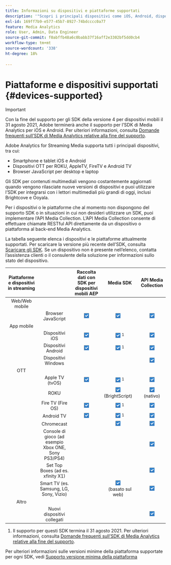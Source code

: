```yaml
---
title: Informazioni su dispositivi e piattaforme supportati
description: '"Scopri i principali dispositivi come iOS, Android, dispositivi OTT e browser JavaScript supportati da Adobe Analytics for Streaming Media."'
exl-id: 169ff7b9-e577-45b7-8927-74bdcccc0a77
feature: Media Analytics
role: User, Admin, Data Engineer
source-git-commit: f0abffb48a6c0babb37f16aff2e3302bf5dd0cb4
workflow-type: tm+mt
source-wordcount: '338'
ht-degree: 18%

---
```


# Piattaforme e dispositivi supportati {#devices-supported}

>[!IMPORTANT]
>
>Con la fine del supporto per gli SDK della versione 4 per dispositivi mobili il 31 agosto 2021, Adobe terminerà anche il supporto per l’SDK di Media Analytics per iOS e Android.  Per ulteriori informazioni, consulta [Domande frequenti sull’SDK di Media Analytics relative alla fine del supporto](/help/sdk-implement/end-of-support-faqs.md).

Adobe Analytics for Streaming Media supporta tutti i principali dispositivi, tra cui:

* Smartphone e tablet iOS e Android
* Dispositivi OTT per ROKU, AppleTV, FireTV e Android TV
* Browser JavaScript per desktop e laptop

Gli SDK per contenuti multimediali vengono costantemente aggiornati quando vengono rilasciate nuove versioni di dispositivi e puoi utilizzare l’SDK per integrarsi con i lettori multimediali più grandi di oggi, inclusi Brightcove e Ooyala.

Per i dispositivi o le piattaforme che al momento non dispongono del supporto SDK o in situazioni in cui non desideri utilizzare un SDK, puoi implementare l’API Media Collection. L’API Media Collection consente di effettuare chiamate RESTful API direttamente da un dispositivo o piattaforma al back-end Media Analytics.

La tabella seguente elenca i dispositivi e le piattaforme attualmente supportati. Per scaricare la versione più recente dell’SDK, consulta [Scaricare gli SDK](https://experienceleague.adobe.com/docs/media-analytics/using/sdk-implement/download-sdks.html). Se un dispositivo non è presente nell’elenco, contatta l’assistenza clienti o il consulente della soluzione per informazioni sullo stato del dispositivo.

| Piattaforme e dispositivi in streaming |  | Raccolta dati con SDK per dispositivi mobili AEP | Media SDK | API Media Collection |
|:---------------------------:|:-----------------------------------------------:|:----------------------------:|:-------------------:|:--------------------:|
| Web/Web mobile |  |  |  |  |
|  | Browser JavaScript | ![](/help/assets/icon-blue-check.png) | ![](/help/assets/icon-blue-check.png)    | ![](/help/assets/icon-blue-check.png) |
| App mobile |  |  |  |  |
|  | Dispositivi iOS | ![](/help/assets/icon-blue-check.png) | ![](/help/assets/icon-blue-check.png) <sup>1</sup> | ![](/help/assets/icon-blue-check.png) |
|  | Dispositivi Android | ![](/help/assets/icon-blue-check.png) | ![](/help/assets/icon-blue-check.png) <sup>1</sup> | ![](/help/assets/icon-blue-check.png) |
|  | Dispositivi Windows |  |  | ![](/help/assets/icon-blue-check.png) |
| OTT |  |  |  |  |
|  | Apple TV (tvOS) | ![](/help/assets/icon-blue-check.png) | ![](/help/assets/icon-blue-check.png) <sup>1</sup> | ![](/help/assets/icon-blue-check.png) |
|  | ROKU |  | ![](/help/assets/icon-blue-check.png)   <br>(BrightScript)    | ![](/help/assets/icon-blue-check.png)<br>(nativo) |
|  | Fire TV (Fire OS) | ![](/help/assets/icon-blue-check.png) | ![](/help/assets/icon-blue-check.png) <sup>1</sup> | ![](/help/assets/icon-blue-check.png) |
|  | Android TV | ![](/help/assets/icon-blue-check.png) | ![](/help/assets/icon-blue-check.png) <sup>1</sup> | ![](/help/assets/icon-blue-check.png) |
|  | Chromecast |  | ![](/help/assets/icon-blue-check.png)    | ![](/help/assets/icon-blue-check.png) |
|  | Console di gioco (ad esempio Xbox ONE, Sony PS3/PS4) |  |  | ![](/help/assets/icon-blue-check.png) |
|  | Set Top Boxes (ad es. xfinity X1) |  |  | ![](/help/assets/icon-blue-check.png) |
|  | Smart TV (es. Samsung, LG, Sony, Vizio) |  | ![](/help/assets/icon-blue-check.png)   <br>(basato sul web)    | ![](/help/assets/icon-blue-check.png) |
| Altro |  |  |  |  |
|  | Nuovi dispositivi collegati |  |  | ![](/help/assets/icon-blue-check.png) |

1. Il supporto per questi SDK termina il 31 agosto 2021. Per ulteriori informazioni, consulta [Domande frequenti sull’SDK di Media Analytics relative alla fine del supporto](/help/sdk-implement/end-of-support-faqs.md).

Per ulteriori informazioni sulle versioni minime della piattaforma supportate per ogni SDK, vedi [Supporto versione minima della piattaforma](https://experienceleague.adobe.com/docs/media-analytics/using/sdk-implement/setup/setup-overview.html)
